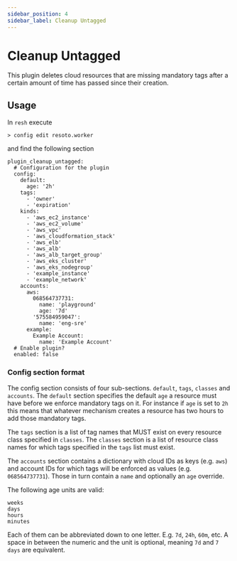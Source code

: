 ```yaml
---
sidebar_position: 4
sidebar_label: Cleanup Untagged
---
```


# Cleanup Untagged

This plugin deletes cloud resources that are missing mandatory tags after a certain amount of time has passed since their creation.

## Usage

In `resh` execute

```
> config edit resoto.worker
```

and find the following section

```
plugin_cleanup_untagged:
  # Configuration for the plugin
  config:
    default:
      age: '2h'
    tags:
      - 'owner'
      - 'expiration'
    kinds:
      - 'aws_ec2_instance'
      - 'aws_ec2_volume'
      - 'aws_vpc'
      - 'aws_cloudformation_stack'
      - 'aws_elb'
      - 'aws_alb'
      - 'aws_alb_target_group'
      - 'aws_eks_cluster'
      - 'aws_eks_nodegroup'
      - 'example_instance'
      - 'example_network'
    accounts:
      aws:
        068564737731:
          name: 'playground'
          age: '7d'
        '575584959047':
          name: 'eng-sre'
      example:
        Example Account:
          name: 'Example Account'
  # Enable plugin?
  enabled: false
```

### Config section format

The config section consists of four sub-sections. `default`, `tags`, `classes` and `accounts`. The `default` section specifies the default `age` a resource must have before we enforce mandatory tags on it. For instance if `age` is set to `2h` this means that whatever mechanism creates a resource has two hours to add those mandatory tags.

The `tags` section is a list of tag names that MUST exist on every resource class specified in `classes`. The `classes` section is a list of resource class names for which tags specified in the `tags` list must exist.

The `accounts` section contains a dictionary with cloud IDs as keys (e.g. `aws`) and account IDs for which tags will be enforced as values (e.g. `068564737731`). Those in turn contain a `name` and optionally an `age` override.

The following age units are valid:

```
weeks
days
hours
minutes
```

Each of them can be abbreviated down to one letter. E.g. `7d`, `24h`, `60m`, etc. A space in between the numeric and the unit is optional, meaning `7d` and `7 days` are equivalent.
